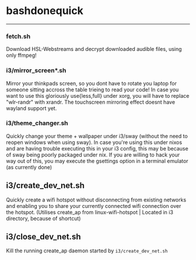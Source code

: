 # bashdonequick
---

### fetch.sh
Download HSL-Webstreams and decrypt downloaded audible files, using only ffmpeg!

### i3/mirror_screen*.sh
Mirror your thinkpads screen, so you dont have to rotate you laptop for someone sitting accross the table trieing to read your code!
In case you want to use this gloriously use{less,full} under xorg, you will have to replace "wlr-randr" with xrandr.
The touchscreen mirroring effect doesnt have wayland support yet.

### i3/theme_changer.sh
Quickly change your theme + wallpaper under i3/sway (without the need to reopen windows when using sway).
In case you're using this under nixos and are having trouble executing this in your i3 config, this may be because of sway being poorly packaged under nix. If you are willing to hack your way out of this, you may execute the gsettings option in a terminal emulator (as currently done)

## i3/create_dev_net.sh
Quickly create a wifi hotspot without disconnecting from existing networks and enabling you to share your currently connected wifi connection over the hotspot.
(Utilises create_ap from linux-wifi-hotspot | Located in i3 directory, because of shortcut)

## i3/close_dev_net.sh
Kill the running create_ap daemon started by `i3/create_dev_net.sh`
